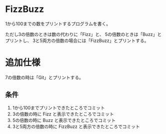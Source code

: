 # FizzBuzz

1から100までの数をプリントするプログラムを書く。

ただし3の倍数のときは数の代わりに「Fizz」と、
5の倍数のときは「Buzz」とプリントし、
3と5両方の倍数の場合には「FizzBuzz」とプリントする。

# 追加仕様

7の倍数の時は「Git」とプリントする。

## 条件

1. 1から100までプリントできたところでコミット
2. 3の倍数の時に Fizz と表示できたところでコミット
3. 5の倍数の時に Buzz と表示できたところでコミット
4. 3と5両方の倍数の時に FizzBuzz と表示できたところでコミット
